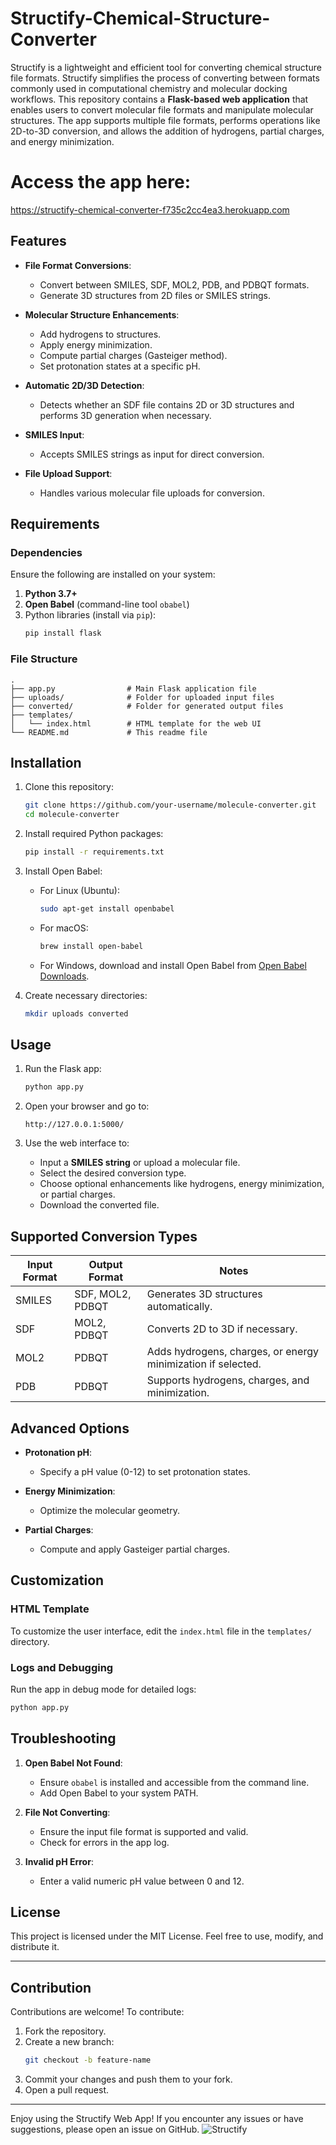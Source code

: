 # Structify-Chemical-Structure-Converter
Structify is a lightweight and efficient tool for converting chemical structure file formats. Structify simplifies the process of converting between formats commonly used in computational chemistry and molecular docking workflows. This repository contains a **Flask-based web application** that enables users to convert molecular file formats and manipulate molecular structures. The app supports multiple file formats, performs operations like 2D-to-3D conversion, and allows the addition of hydrogens, partial charges, and energy minimization.

# Access the app here:
https://structify-chemical-converter-f735c2cc4ea3.herokuapp.com


## Features

- **File Format Conversions**:
  - Convert between SMILES, SDF, MOL2, PDB, and PDBQT formats.
  - Generate 3D structures from 2D files or SMILES strings.

- **Molecular Structure Enhancements**:
  - Add hydrogens to structures.
  - Apply energy minimization.
  - Compute partial charges (Gasteiger method).
  - Set protonation states at a specific pH.

- **Automatic 2D/3D Detection**:
  - Detects whether an SDF file contains 2D or 3D structures and performs 3D generation when necessary.

- **SMILES Input**:
  - Accepts SMILES strings as input for direct conversion.

- **File Upload Support**:
  - Handles various molecular file uploads for conversion.

## Requirements

### Dependencies

Ensure the following are installed on your system:

1. **Python 3.7+**
2. **Open Babel** (command-line tool `obabel`)
3. Python libraries (install via `pip`):
   ```bash
   pip install flask
   ```

### File Structure

```
.
├── app.py                # Main Flask application file
├── uploads/              # Folder for uploaded input files
├── converted/            # Folder for generated output files
├── templates/
│   └── index.html        # HTML template for the web UI
└── README.md             # This readme file
```

## Installation

1. Clone this repository:
   ```bash
   git clone https://github.com/your-username/molecule-converter.git
   cd molecule-converter
   ```

2. Install required Python packages:
   ```bash
   pip install -r requirements.txt
   ```

3. Install Open Babel:
   - For Linux (Ubuntu):
     ```bash
     sudo apt-get install openbabel
     ```
   - For macOS:
     ```bash
     brew install open-babel
     ```
   - For Windows, download and install Open Babel from [Open Babel Downloads](http://openbabel.org/wiki/Category:Installation).

4. Create necessary directories:
   ```bash
   mkdir uploads converted
   ```

## Usage

1. Run the Flask app:
   ```bash
   python app.py
   ```

2. Open your browser and go to:
   ```
   http://127.0.0.1:5000/
   ```

3. Use the web interface to:
   - Input a **SMILES string** or upload a molecular file.
   - Select the desired conversion type.
   - Choose optional enhancements like hydrogens, energy minimization, or partial charges.
   - Download the converted file.

## Supported Conversion Types

| Input Format | Output Format | Notes                                                                 |
|--------------|---------------|----------------------------------------------------------------------|
| SMILES       | SDF, MOL2, PDBQT | Generates 3D structures automatically.                              |
| SDF          | MOL2, PDBQT   | Converts 2D to 3D if necessary.                                      |
| MOL2         | PDBQT         | Adds hydrogens, charges, or energy minimization if selected.         |
| PDB          | PDBQT         | Supports hydrogens, charges, and minimization.                      |

## Advanced Options

- **Protonation pH**:
  - Specify a pH value (0-12) to set protonation states.
  
- **Energy Minimization**:
  - Optimize the molecular geometry.

- **Partial Charges**:
  - Compute and apply Gasteiger partial charges.

## Customization

### HTML Template

To customize the user interface, edit the `index.html` file in the `templates/` directory.

### Logs and Debugging

Run the app in debug mode for detailed logs:
```bash
python app.py
```

## Troubleshooting

1. **Open Babel Not Found**:
   - Ensure `obabel` is installed and accessible from the command line.
   - Add Open Babel to your system PATH.

2. **File Not Converting**:
   - Ensure the input file format is supported and valid.
   - Check for errors in the app log.

3. **Invalid pH Error**:
   - Enter a valid numeric pH value between 0 and 12.

## License

This project is licensed under the MIT License. Feel free to use, modify, and distribute it.

---

## Contribution

Contributions are welcome! To contribute:

1. Fork the repository.
2. Create a new branch:
   ```bash
   git checkout -b feature-name
   ```
3. Commit your changes and push them to your fork.
4. Open a pull request.

---

Enjoy using the Structify Web App! If you encounter any issues or have suggestions, please open an issue on GitHub.
![Structify](images/2.png)

